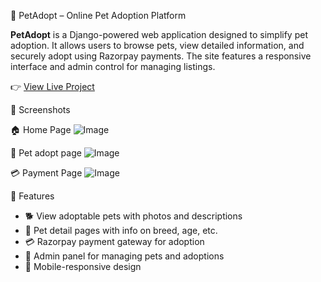 🐾 PetAdopt – Online Pet Adoption Platform

**PetAdopt** is a Django-powered web application designed to simplify pet adoption. It allows users to browse pets, view detailed information, and securely adopt using Razorpay payments. The site features a responsive interface and admin control for managing listings.

👉 [View Live Project](https://sneha21.pythonanywhere.com/) 




📸 Screenshots

🏠 Home Page
![Image](https://github.com/user-attachments/assets/90c72fac-bb33-4665-bddf-339e2cd53d70)


🐶 Pet adopt page
![Image](https://github.com/user-attachments/assets/079f4414-6b25-42aa-8349-264fccc04c82)

💳 Payment Page
![Image](https://github.com/user-attachments/assets/eb99b5d1-688e-4cc3-902a-11142935b0a9)




🚀 Features

- 🐕 View adoptable pets with photos and descriptions
- 📄 Pet detail pages with info on breed, age, etc.
- 💳 Razorpay payment gateway for adoption
- 🔐 Admin panel for managing pets and adoptions
- 📱 Mobile-responsive design
